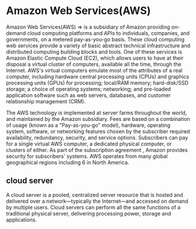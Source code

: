 # Amazon Web Services(AWS)

Amazon Web Services(AWS) => is a subsidiary of Amazon providing on-demand cloud computing platforms and APIs to individuals, companies, 
and governments, on a metered pay-as-you-go basis. These cloud computing web services provide a variety of basic abstract technical infrastructure and 
distributed computing building blocks and tools. One of these services is Amazon Elastic Compute Cloud (EC2), which allows users to have at their disposal 
a virtual cluster of computers, available all the time, through the Internet. AWS's virtual computers emulate most of the attributes of a real computer,
including hardware central processing units (CPUs) and graphics processing units (GPUs) for processing; local/RAM memory; hard-disk/SSD storage; a choice of 
operating systems; networking; and pre-loaded application software such as web servers, databases, and customer relationship management (CRM).


The AWS technology is implemented at server farms throughout the world, and maintained by the Amazon subsidiary. Fees are based on a combination of
usage (known as a "Pay-as-you-go" model), hardware, operating system, software, or networking features chosen by the subscriber required availability, 
redundancy, security, and service options. Subscribers can pay for a single virtual AWS computer, a dedicated physical computer, or clusters of either.
As part of the subscription agreement , Amazon provides security for subscribers' systems. AWS operates from many global geographical regions including 6 
in North America. 

## cloud server

A cloud server is a pooled, centralized server resource that is hosted and delivered over a network—typically the Internet—and accessed on demand by
multiple users. Cloud servers can perform all the same functions of a traditional physical server, delivering processing power, storage and applications.
